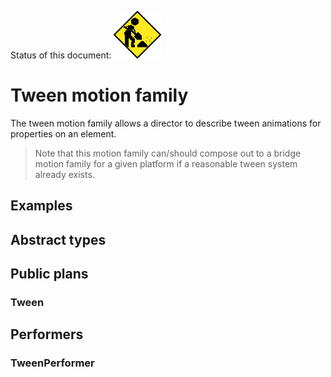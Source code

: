 Status of this document:
![](../../_assets/under-construction-flashing-barracade-animation.gif)

# Tween motion family

The tween motion family allows a director to describe tween animations for properties on an element.

> Note that this motion family can/should compose out to a bridge motion family for a given platform if a reasonable tween system already exists.

## Examples

## Abstract types

## Public plans

### Tween

## Performers

### TweenPerformer
